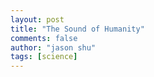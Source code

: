 ```yaml
---
layout: post
title: "The Sound of Humanity"
comments: false
author: "jason shu"
tags: [science]
---
```

